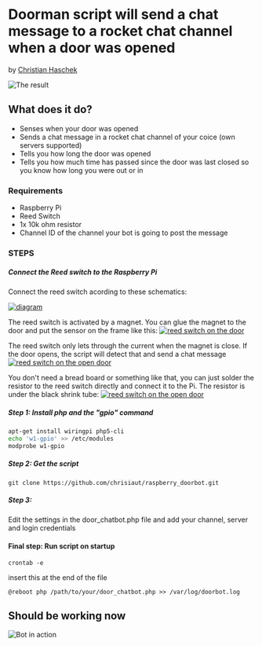 # Doorman script will send a chat message to a rocket chat channel when a door was opened
by [Christian Haschek](https://blog.haschek.at)

![The result](https://www.pictshare.net/a3939806c5.jpg)

## What does it do?
- Senses when your door was opened
- Sends a chat message in a rocket chat channel of your coice (own servers supported)
- Tells you how long the door was opened
- Tells you how much time has passed since the door was last closed so you know how long you were out or in

### Requirements

- Raspberry Pi
- Reed Switch
- 1x 10k ohm resistor
- Channel ID of the channel your bot is going to post the message

### STEPS

##### Connect the Reed switch to the Raspberry Pi

Connect the reed switch acording to these schematics:

[![diagram](https://www.pictshare.net/300/8c24794483.jpg)]((https://www.pictshare.net/store/8c24794483.jpg))

The reed switch is activated by a magnet. You can glue the magnet to the door and put the sensor on the frame like this:
[![reed switch on the door](https://www.pictshare.net/800/d87be2b65e.jpg)](https://www.pictshare.net/d87be2b65e.jpg)

The reed switch only lets through the current when the magnet is close. If the door opens, the script will detect that and send a chat message
[![reed switch on the open door](https://www.pictshare.net/800/5b7f93a10e.jpg)](https://www.pictshare.net/5b7f93a10e.jpg)

You don't need a bread board or something like that, you can just solder the resistor to the reed switch directly and connect it to the Pi. The resistor is under the black shrink tube:
[![reed switch on the open door](https://www.pictshare.net/800/4ded10545c.jpg)](https://www.pictshare.net/4ded10545c.jpg)


##### Step 1: Install php and the "gpio" command

```bash
apt-get install wiringpi php5-cli
echo 'w1-gpio' >> /etc/modules
modprobe w1-gpio
```

##### Step 2: Get the script

```
git clone https://github.com/chrisiaut/raspberry_doorbot.git
```

##### Step 3:
Edit the settings in the door_chatbot.php file and add your channel, server and login credentials

#### Final step: Run script on startup

```crontab -e```

insert this at the end of the file

```@reboot php /path/to/your/door_chatbot.php >> /var/log/doorbot.log```


## Should be working now
![Bot in action](https://www.pictshare.net/a3939806c5.jpg)